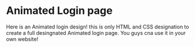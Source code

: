 # Animated Login page
Here is an Animated login design!
this is only HTML and CSS designation to create a full desingnated Animated login page. You guys cna use it in your own website!
